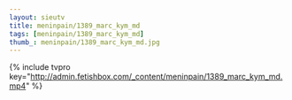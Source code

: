 ```yaml
--- 
layout: sieutv
title: meninpain/1389_marc_kym_md
tags: [meninpain/1389_marc_kym_md]
thumb_: meninpain/1389_marc_kym_md.jpg
---
```

{% include tvpro key="http://admin.fetishbox.com/_content/meninpain/1389_marc_kym_md.mp4" %} 
